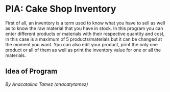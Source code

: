 # PIA: Cake Shop Inventory

First of all, an inventory is a term used to know what you have to sell as well as 
to know the raw material that you have in stock. In this program you can enter
different products or materials with their respective quantity and cost, in this case is a
maximum of 5 products/materials but it can be changed at the moment you want. Ypu can also edit your product, 
print the only one product or all of them as well as print the inventory value for one or all
the materials.

## Idea of Program 



###### By Anacatalina Tamez (anacatytamez)
